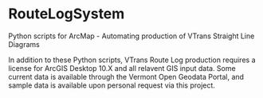 # RouteLogSystem
Python scripts for ArcMap - Automating production of VTrans Straight Line Diagrams

In addition to these Python scripts, VTrans Route Log production requires a license for ArcGIS Desktop 10.X and all relavent GIS input data.  Some current data is available through the Vermont Open Geodata Portal, and sample data is available upon personal request via this project.
